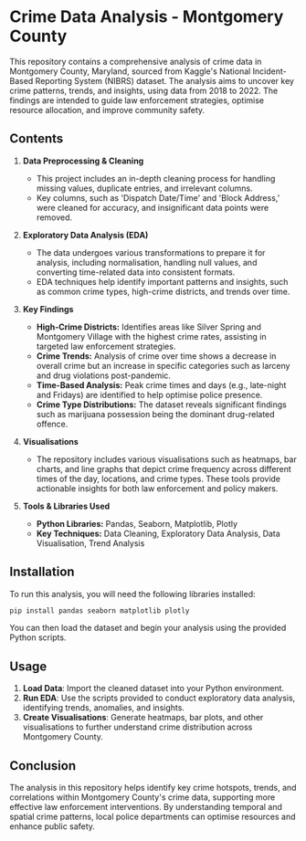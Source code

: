 # Crime Data Analysis - Montgomery County

This repository contains a comprehensive analysis of crime data in Montgomery County, Maryland, sourced from Kaggle's National Incident-Based Reporting System (NIBRS) dataset. The analysis aims to uncover key crime patterns, trends, and insights, using data from 2018 to 2022. The findings are intended to guide law enforcement strategies, optimise resource allocation, and improve community safety.

## Contents

1. **Data Preprocessing & Cleaning**
   - This project includes an in-depth cleaning process for handling missing values, duplicate entries, and irrelevant columns.
   - Key columns, such as 'Dispatch Date/Time' and 'Block Address,' were cleaned for accuracy, and insignificant data points were removed.

2. **Exploratory Data Analysis (EDA)**
   - The data undergoes various transformations to prepare it for analysis, including normalisation, handling null values, and converting time-related data into consistent formats.
   - EDA techniques help identify important patterns and insights, such as common crime types, high-crime districts, and trends over time.

3. **Key Findings**
   - **High-Crime Districts:** Identifies areas like Silver Spring and Montgomery Village with the highest crime rates, assisting in targeted law enforcement strategies.
   - **Crime Trends:** Analysis of crime over time shows a decrease in overall crime but an increase in specific categories such as larceny and drug violations post-pandemic.
   - **Time-Based Analysis:** Peak crime times and days (e.g., late-night and Fridays) are identified to help optimise police presence.
   - **Crime Type Distributions:** The dataset reveals significant findings such as marijuana possession being the dominant drug-related offence.

4. **Visualisations**
   - The repository includes various visualisations such as heatmaps, bar charts, and line graphs that depict crime frequency across different times of the day, locations, and crime types. These tools provide actionable insights for both law enforcement and policy makers.
   
5. **Tools & Libraries Used**
   - **Python Libraries:** Pandas, Seaborn, Matplotlib, Plotly
   - **Key Techniques:** Data Cleaning, Exploratory Data Analysis, Data Visualisation, Trend Analysis

## Installation

To run this analysis, you will need the following libraries installed:

```bash
pip install pandas seaborn matplotlib plotly
```

You can then load the dataset and begin your analysis using the provided Python scripts.

## Usage

1. **Load Data**: Import the cleaned dataset into your Python environment.
2. **Run EDA**: Use the scripts provided to conduct exploratory data analysis, identifying trends, anomalies, and insights.
3. **Create Visualisations**: Generate heatmaps, bar plots, and other visualisations to further understand crime distribution across Montgomery County.

## Conclusion

The analysis in this repository helps identify key crime hotspots, trends, and correlations within Montgomery County's crime data, supporting more effective law enforcement interventions. By understanding temporal and spatial crime patterns, local police departments can optimise resources and enhance public safety.
